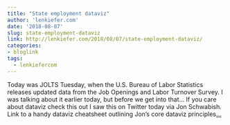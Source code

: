 ```yaml
---
title: "State employment dataviz"
author: 'lenkiefer.com'
date: '2018-08-07'
slug: state-employment-dataviz
link: http://lenkiefer.com/2018/08/07/state-employment-dataviz/
categories:
- bloglink
tags:
  - lenkiefercom
---
```


Today was JOLTS Tuesday, when the U.S. Bureau of Labor Statistics releases updated data from the Job Openings and Labor Turnover Survey. I was talking about it earlier today, but before we get into that… If you care about dataviz check this outI saw this on Twitter today via Jon Schwabish. Link to a handy dataviz cheatsheet outlining Jon’s core dataviz principles[... <i class="fas fa-external-link-alt"></i>](http://lenkiefer.com/2018/08/07/state-employment-dataviz/)

